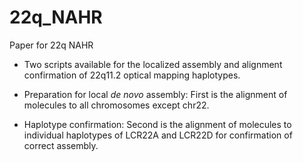 # 22q_NAHR
Paper for 22q NAHR

* Two scripts available for the localized assembly and alignment confirmation of 22q11.2 optical mapping haplotypes.

* Preparation for local <em>de novo</em> assembly: First is the alignment of molecules to all chromosomes except chr22.

* Haplotype confirmation: Second is the alignment of molecules to individual haplotypes of LCR22A and LCR22D for confirmation of correct assembly.
